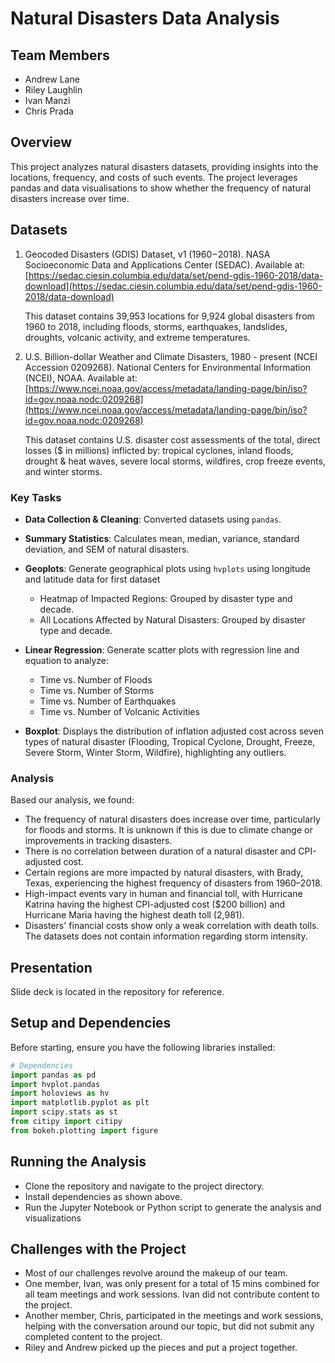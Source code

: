 # Natural Disasters Data Analysis

## Team Members
- Andrew Lane
- Riley Laughlin
- Ivan Manzi
- Chris Prada

## Overview

This project analyzes natural disasters datasets, providing insights into the locations, frequency, and costs of such events. The project leverages pandas and data visualisations to show whether the frequency of natural disasters increase over time.

## Datasets
1. Geocoded Disasters (GDIS) Dataset, v1 (1960 – 2018). NASA Socioeconomic Data and Applications Center (SEDAC). Available at: [https://sedac.ciesin.columbia.edu/data/set/pend-gdis-1960-2018/data-download](https://sedac.ciesin.columbia.edu/data/set/pend-gdis-1960-2018/data-download)

    This dataset contains 39,953 locations for 9,924 global disasters from 1960 to 2018, including floods, storms, earthquakes, landslides, droughts, volcanic activity, and extreme temperatures.

2. U.S. Billion-dollar Weather and Climate Disasters, 1980 - present (NCEI Accession 0209268). National Centers for Environmental Information (NCEI), NOAA. Available at: [https://www.ncei.noaa.gov/access/metadata/landing-page/bin/iso?id=gov.noaa.nodc:0209268](https://www.ncei.noaa.gov/access/metadata/landing-page/bin/iso?id=gov.noaa.nodc:0209268)

    This dataset contains U.S. disaster cost assessments of the total, direct losses ($ in millions) inflicted by: tropical cyclones, inland floods, drought & heat waves, severe local storms, wildfires, crop freeze events, and winter storms.

### Key Tasks
- **Data Collection & Cleaning**: Converted datasets using `pandas`.
- **Summary Statistics**: Calculates mean, median, variance, standard deviation, and SEM of natural disasters.
- **Geoplots**: Generate geographical plots using `hvplots` using longitude and latitude data for first dataset
    - Heatmap of Impacted Regions: Grouped by disaster type and decade.
    - All Locations Affected by Natural Disasters: Grouped by disaster type and decade.
    
- **Linear Regression**: Generate scatter plots with regression line and equation to analyze:
    - Time vs. Number of Floods
    - Time vs. Number of Storms
    - Time vs. Number of Earthquakes
    - Time vs. Number of Volcanic Activities
- **Boxplot**: Displays the distribution of inflation adjusted cost across seven types of natural disaster (Flooding, Tropical Cyclone, Drought, Freeze, Severe Storm, Winter Storm, Wildfire), highlighting any outliers.

### Analysis
Based our analysis, we found:
- The frequency of natural disasters does increase over time, particularly for floods and storms. It is unknown if this is due to climate change or improvements in tracking disasters. 
- There is no correlation between duration of a natural disaster and CPI-adjusted cost.
- Certain regions are more impacted by natural disasters, with Brady, Texas, experiencing the highest frequency of disasters from 1960–2018.
- High-impact events vary in human and financial toll, with Hurricane Katrina having the highest CPI-adjusted cost ($200 billion) and Hurricane Maria having the highest death toll (2,981).
- Disasters' financial costs show only a weak correlation with death tolls. The datasets does not contain information regarding storm intensity.

## Presentation
Slide deck is located in the repository for reference.

## Setup and Dependencies

Before starting, ensure you have the following libraries installed:

```python
# Dependencies
import pandas as pd
import hvplot.pandas
import holoviews as hv
import matplotlib.pyplot as plt
import scipy.stats as st
from citipy import citipy
from bokeh.plotting import figure
```

## Running the Analysis
- Clone the repository and navigate to the project directory.
- Install dependencies as shown above.
- Run the Jupyter Notebook or Python script to generate the analysis and visualizations

## Challenges with the Project
- Most of our challenges revolve around the makeup of our team. 
- One member, Ivan, was only present for a total of 15 mins combined for all team meetings and work sessions. Ivan did not contribute content to the project.
- Another member, Chris, participated in the meetings and work sessions, helping with the conversation around our topic, but did not submit any completed content to the project. 
- Riley and Andrew picked up the pieces and put a project together.